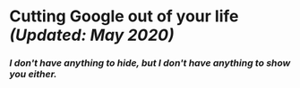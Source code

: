 
[//]: # (NOTE: Please do NOT directly edit this file! Instead, edit)
[//]: # (either degoogle.yml or any Markdown file in the md/ directory)

# Cutting Google out of your life *(Updated: May 2020)*

### *I don't have anything to hide, but I don't have anything to show you either.*